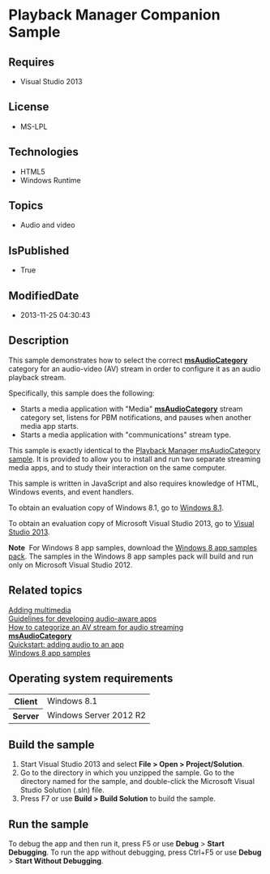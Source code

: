 # Playback Manager Companion Sample
## Requires
* Visual Studio 2013
## License
* MS-LPL
## Technologies
* HTML5
* Windows Runtime
## Topics
* Audio and video
## IsPublished
* True
## ModifiedDate
* 2013-11-25 04:30:43
## Description

<div id="mainSection">
<p>This sample demonstrates how to select the correct <a href="http://msdn.microsoft.com/library/windows/apps/hh767375">
<b>msAudioCategory</b></a> category for an audio-video (AV) stream in order to configure it as an audio playback stream.</p>
<p>Specifically, this sample does the following:</p>
<ul>
<li>Starts a media application with &quot;Media&quot; <a href="http://msdn.microsoft.com/library/windows/apps/hh767375">
<b>msAudioCategory</b></a> stream category set, listens for PBM notifications, and pauses when another media app starts.
</li><li>Starts a media application with &quot;communications&quot; stream type. </li></ul>
<p></p>
<p>This sample is exactly identical to the <a href="http://code.msdn.microsoft.com/windowsapps/Playback-Manager-e6526e67">
Playback Manager msAudioCategory sample</a>. It is provided to allow you to install and run two separate streaming media apps, and to study their interaction on the same computer.</p>
<p></p>
<p>This sample is written in JavaScript and also requires knowledge of HTML, Windows events, and event handlers.</p>
<p>To obtain an evaluation copy of Windows&nbsp;8.1, go to <a href="http://go.microsoft.com/fwlink/p/?linkid=301696">
Windows&nbsp;8.1</a>.</p>
<p>To obtain an evaluation copy of Microsoft Visual Studio&nbsp;2013, go to <a href="http://go.microsoft.com/fwlink/p/?linkid=301697">
Visual Studio&nbsp;2013</a>.</p>
<p></p>
<p class="note"><b>Note</b>&nbsp;&nbsp;For Windows&nbsp;8 app samples, download the <a href="http://go.microsoft.com/fwlink/p/?LinkId=301698">
Windows&nbsp;8 app samples pack</a>. The samples in the Windows&nbsp;8 app samples pack will build and run only on Microsoft Visual Studio&nbsp;2012.</p>
<p></p>
<h2><a id="related_topics"></a>Related topics</h2>
<dl><dt><a href="http://msdn.microsoft.com/en-us/library/windows/apps/hh465132.aspx">Adding multimedia</a>
</dt><dt><a href="http://msdn.microsoft.com/en-us/library/windows/apps/hh452724.aspx">Guidelines for developing audio-aware apps</a>
</dt><dt><a href="http://msdn.microsoft.com/en-us/library/windows/apps/hh452719.aspx">How to categorize an AV stream for audio streaming</a>
</dt><dt><a href="http://msdn.microsoft.com/library/windows/apps/hh767375"><b>msAudioCategory</b></a>
</dt><dt><a href="http://msdn.microsoft.com/en-us/library/windows/apps/hh452730.aspx">Quickstart: adding audio to an app</a>
</dt><dt><a href="http://go.microsoft.com/fwlink/p/?LinkID=227694">Windows 8 app samples</a>
</dt></dl>
<h2>Operating system requirements</h2>
<table>
<tbody>
<tr>
<th>Client</th>
<td><dt>Windows&nbsp;8.1 </dt></td>
</tr>
<tr>
<th>Server</th>
<td><dt>Windows Server&nbsp;2012&nbsp;R2 </dt></td>
</tr>
</tbody>
</table>
<h2>Build the sample</h2>
<ol>
<li>Start Visual Studio&nbsp;2013 and select <b>File &gt; Open &gt; Project/Solution</b>.
</li><li>Go to the directory in which you unzipped the sample. Go to the directory named for the sample, and double-click the Microsoft Visual Studio Solution (.sln) file.
</li><li>Press F7 or use <b>Build &gt; Build Solution</b> to build the sample. </li></ol>
<h2>Run the sample</h2>
<p>To debug the app and then run it, press F5 or use <b>Debug</b> &gt; <b>Start Debugging</b>. To run the app without debugging, press Ctrl&#43;F5 or use
<b>Debug</b> &gt; <b>Start Without Debugging</b>.</p>
</div>
